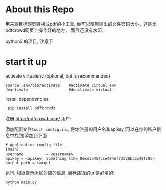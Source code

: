 # About this Repo
用来将目标网页转换成pdf的小工具, 你可以限制输出的文件页码大小。这是比pdfcrowd网页上操作好的地方，
而且还没有水印。

python3 的项目, 注意下

# start it up

activate virtualenv (optional, but is recommended)

    source .env/bin/activate    #activate virtual env
    deactivate                  #deactivate virtual

install dependencies:

     pip install pdfcrowd3



注册 http://pdfcrowd.com/ 用户:

添加配置文件`touch config.ini`, 将你注册的用户名和apikey(可以在你的账户信息中找到)添加到下面

    # Application config file
    [main]
    username          = <username>
    apikey = <apikey, something like 0ece3b457cce484ef3d726ba5c48fc9s>
    output_path = target
    

运行, 根据提示添加对应的信息, 目标路径的url是必填的:

    python main.py

